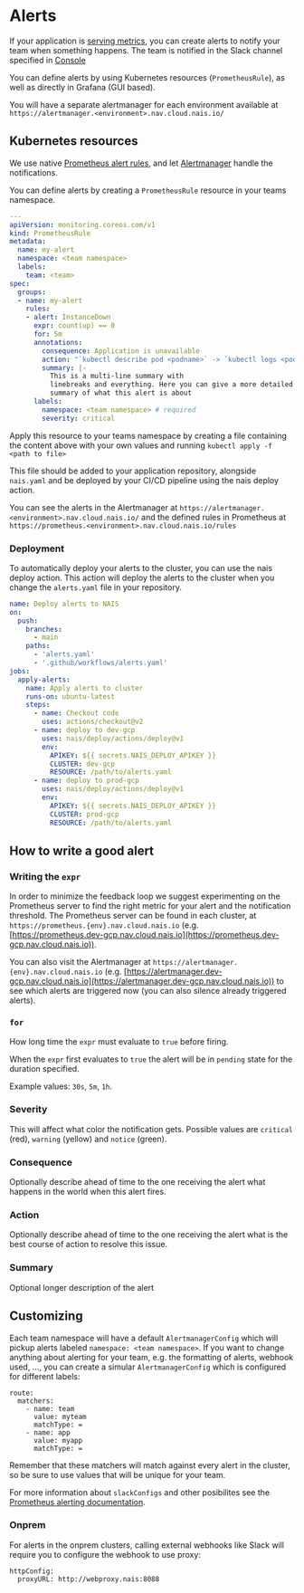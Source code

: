 # Alerts

If your application is [serving metrics](./metrics.md), you can create alerts to notify your team when something happens. The team is notified in the Slack channel specified in [Console](https://console.nav.cloud.nais.io)

You can define alerts by using Kubernetes resources (`PrometheusRule`), as well as directly in Grafana (GUI based).

You will have a separate alertmanager for each environment available at `https://alertmanager.<environment>.nav.cloud.nais.io/`

## Kubernetes resources

We use native [Prometheus alert rules](https://prometheus.io/docs/prometheus/latest/configuration/alerting_rules/), and let [Alertmanager](https://prometheus.io/docs/alerting/latest/alertmanager/) handle the notifications.

You can define alerts by creating a `PrometheusRule` resource in your teams namespace.

```yaml
---
apiVersion: monitoring.coreos.com/v1
kind: PrometheusRule
metadata:
  name: my-alert
  namespace: <team namespace>
  labels:
    team: <team>
spec:
  groups:
  - name: my-alert
    rules:
    - alert: InstanceDown
      expr: count(up) == 0
      for: 5m
      annotations:
        consequence: Application is unavailable
        action: "`kubectl describe pod <podname>` -> `kubectl logs <podname>`"
        summary: |-
          This is a multi-line summary with
          linebreaks and everything. Here you can give a more detailed
          summary of what this alert is about
      labels:
        namespace: <team namespace> # required
        severity: critical
```

Apply this resource to your teams namespace by creating a file containing the content above with your own values and running `kubectl apply -f <path to file>`

This file should be added to your application repository, alongside `nais.yaml` and be deployed by your CI/CD pipeline using the nais deploy action.

You can see the alerts in the Alertmanager at `https://alertmanager.<environment>.nav.cloud.nais.io/` and the defined rules in Prometheus at `https://prometheus.<environment>.nav.cloud.nais.io/rules`


### Deployment

To automatically deploy your alerts to the cluster, you can use the nais deploy action. This action will deploy the alerts to the cluster when you change the `alerts.yaml` file in your repository.

```yaml
name: Deploy alerts to NAIS
on:
  push:
    branches:
      - main
    paths:
      - 'alerts.yaml'
      - '.github/workflows/alerts.yaml'
jobs:
  apply-alerts:
    name: Apply alerts to cluster
    runs-on: ubuntu-latest
    steps:
      - name: Checkout code
        uses: actions/checkout@v2
      - name: deploy to dev-gcp
        uses: nais/deploy/actions/deploy@v1
        env:
          APIKEY: ${{ secrets.NAIS_DEPLOY_APIKEY }}
          CLUSTER: dev-gcp
          RESOURCE: /path/to/alerts.yaml
      - name: deploy to prod-gcp
        uses: nais/deploy/actions/deploy@v1
        env:
          APIKEY: ${{ secrets.NAIS_DEPLOY_APIKEY }}
          CLUSTER: prod-gcp
          RESOURCE: /path/to/alerts.yaml
```

## How to write a good alert

### Writing the `expr`

In order to minimize the feedback loop we suggest experimenting on the Prometheus server to find the right metric for your alert and the notification threshold.
The Prometheus server can be found in each cluster, at `https://prometheus.{env}.nav.cloud.nais.io` (e.g. [https://prometheus.dev-gcp.nav.cloud.nais.io](https://prometheus.dev-gcp.nav.cloud.nais.io)).

You can also visit the Alertmanager at `https://alertmanager.{env}.nav.cloud.nais.io` (e.g. [https://alertmanager.dev-gcp.nav.cloud.nais.io](https://alertmanager.dev-gcp.nav.cloud.nais.io)) to see which alerts are triggered now (you can also silence already triggered alerts).

### `for`

How long time the `expr` must evaluate to `true` before firing.

When the `expr` first evaluates to `true` the alert will be in `pending` state for the duration specified.

Example values: `30s`, `5m`, `1h`.

### Severity

This will affect what color the notification gets. Possible values are `critical` (red), `warning` (yellow) and `notice` (green).

### Consequence

Optionally describe ahead of time to the one receiving the alert what happens in the world when this alert fires.

### Action

Optionally describe ahead of time to the one receiving the alert what is the best course of action to resolve this issue.

### Summary

Optional longer description of the alert

## Customizing

Each team namespace will have a default `AlertmanagerConfig` which will pickup alerts labeled `namespace: <team namespace>`. If you want to change anything about alerting for your team, e.g. the formatting of alerts, webhook used, ..., you can create a simular `AlertmanagerConfig` which is configured for different labels:

```
route:
  matchers:
    - name: team
      value: myteam
      matchType: =
    - name: app
      value: myapp
      matchType: =
```

Remember that these matchers will match against every alert in the cluster, so be sure to use values that will be unique for your team.

For more information about `slackConfigs` and other posibilites see the [Prometheus alerting documentation](https://prometheus.io/docs/alerting/latest/configuration/#slack_config).

### Onprem

For alerts in the onprem clusters, calling external webhooks like Slack will require you to configure the webhook to use proxy:

```
httpConfig:
  proxyURL: http://webproxy.nais:8088
```
